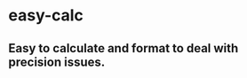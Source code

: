 <!--
 * @Author: PX
 * @Date: 2022-05-20 16:30:21
 * @LastEditTime: 2022-05-20 16:47:20
 * @LastEditors: PX
 * @Description:  
-->
# easy-calc

## Easy to calculate and format to deal with precision issues.

